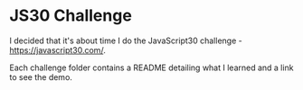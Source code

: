 # JS30 Challenge

I decided that it's about time I do the JavaScript30 challenge - https://javascript30.com/.

Each challenge folder contains a README detailing what I learned and a link to see the demo.